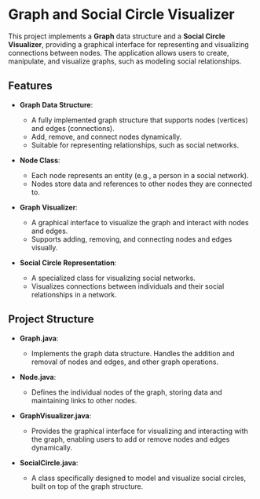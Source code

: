 # Graph and Social Circle Visualizer

This project implements a **Graph** data structure and a **Social Circle Visualizer**, providing a graphical interface for representing and visualizing connections between nodes. The application allows users to create, manipulate, and visualize graphs, such as modeling social relationships.

## Features

- **Graph Data Structure**:
  - A fully implemented graph structure that supports nodes (vertices) and edges (connections).
  - Add, remove, and connect nodes dynamically.
  - Suitable for representing relationships, such as social networks.

- **Node Class**:
  - Each node represents an entity (e.g., a person in a social network).
  - Nodes store data and references to other nodes they are connected to.

- **Graph Visualizer**:
  - A graphical interface to visualize the graph and interact with nodes and edges.
  - Supports adding, removing, and connecting nodes and edges visually.

- **Social Circle Representation**:
  - A specialized class for visualizing social networks.
  - Visualizes connections between individuals and their social relationships in a network.

## Project Structure

- **Graph.java**: 
  - Implements the graph data structure. Handles the addition and removal of nodes and edges, and other graph operations.

- **Node.java**: 
  - Defines the individual nodes of the graph, storing data and maintaining links to other nodes.

- **GraphVisualizer.java**: 
  - Provides the graphical interface for visualizing and interacting with the graph, enabling users to add or remove nodes and edges dynamically.

- **SocialCircle.java**: 
  - A class specifically designed to model and visualize social circles, built on top of the graph structure.
